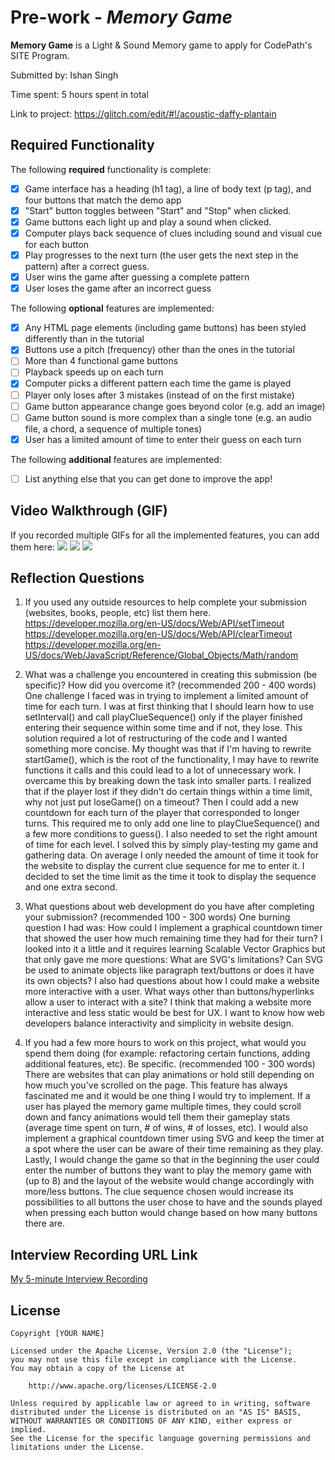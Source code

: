 # Pre-work - *Memory Game*

**Memory Game** is a Light & Sound Memory game to apply for CodePath's SITE Program.

Submitted by: Ishan Singh

Time spent: 5 hours spent in total

Link to project: https://glitch.com/edit/#!/acoustic-daffy-plantain

## Required Functionality

The following **required** functionality is complete:

* [x] Game interface has a heading (h1 tag), a line of body text (p tag), and four buttons that match the demo app
* [x] "Start" button toggles between "Start" and "Stop" when clicked.
* [x] Game buttons each light up and play a sound when clicked.
* [x] Computer plays back sequence of clues including sound and visual cue for each button
* [x] Play progresses to the next turn (the user gets the next step in the pattern) after a correct guess.
* [x] User wins the game after guessing a complete pattern
* [x] User loses the game after an incorrect guess

The following **optional** features are implemented:

* [x] Any HTML page elements (including game buttons) has been styled differently than in the tutorial
* [x] Buttons use a pitch (frequency) other than the ones in the tutorial
* [ ] More than 4 functional game buttons
* [ ] Playback speeds up on each turn
* [x] Computer picks a different pattern each time the game is played
* [ ] Player only loses after 3 mistakes (instead of on the first mistake)
* [ ] Game button appearance change goes beyond color (e.g. add an image)
* [ ] Game button sound is more complex than a single tone (e.g. an audio file, a chord, a sequence of multiple tones)
* [x] User has a limited amount of time to enter their guess on each turn

The following **additional** features are implemented:

- [ ] List anything else that you can get done to improve the app!

## Video Walkthrough (GIF)

If you recorded multiple GIFs for all the implemented features, you can add them here:
![](https://recordit.co/DSffMO8a6G)
![](https://recordit.co/SxMbPD2L00)
![](https://recordit.co/OKosqrDKvP)

## Reflection Questions
1. If you used any outside resources to help complete your submission (websites, books, people, etc) list them here.
https://developer.mozilla.org/en-US/docs/Web/API/setTimeout
https://developer.mozilla.org/en-US/docs/Web/API/clearTimeout
https://developer.mozilla.org/en-US/docs/Web/JavaScript/Reference/Global_Objects/Math/random

2. What was a challenge you encountered in creating this submission (be specific)? How did you overcome it? (recommended 200 - 400 words)
One challenge I faced was in trying to implement a limited amount of time for each turn.
I was at first thinking that I should learn how to use setInterval() and call playClueSequence() only if the player finished entering
their sequence within some time and if not, they lose. This solution required a lot of restructuring of the code and I wanted something more
concise. My thought was that if I'm having to rewrite startGame(), which is the root of the functionality, I may have to rewrite functions it calls and this could lead to a lot of unnecessary work.
I overcame this by breaking down the task into smaller parts. I realized that if the player lost if they didn't do certain things
within a time limit, why not just put loseGame() on a timeout? Then I could add a new countdown for each turn of the player that corresponded to longer turns. This required me to only add one line to playClueSequence()
and a few more conditions to guess(). I also needed to set the right amount of time for each level. I solved this by simply play-testing my game and gathering data. On average I only needed the amount of time it took for
the website to display the current clue sequence for me to enter it. I decided to set the time limit as the time it took to display the sequence and one extra second.

3. What questions about web development do you have after completing your submission? (recommended 100 - 300 words)
One burning question I had was: How could I implement a graphical countdown timer that showed the user how much remaining time they had for their turn? I looked into it a little and it requires learning Scalable
Vector Graphics but that only gave me more questions: What are SVG's limitations? Can SVG be used to animate objects like paragraph text/buttons or does it have its own objects? I also had questions about how I could
make a website more interactive with a user. What ways other than buttons/hyperlinks allow a user to interact with a site? I think that making a website more interactive and less static
would be best for UX. I want to know how web developers balance interactivity and simplicity in website design.

4. If you had a few more hours to work on this project, what would you spend them doing (for example: refactoring certain functions, adding additional features, etc). Be specific. (recommended 100 - 300 words)
There are websites that can play animations or hold still depending on how much you've scrolled on the page. This feature has always fascinated me and it would be one thing I would try to implement. If a user has played
the memory game multiple times, they could scroll down and fancy animations would tell them their gameplay stats (average time spent on turn, # of wins, # of losses, etc). I would also implement a graphical countdown timer using
SVG and keep the timer at a spot where the user can be aware of their time remaining as they play. Lastly, I would change the game so that in the beginning the user could enter the number of buttons they want to play the memory game with
(up to 8) and the layout of the website would change accordingly with more/less buttons. The clue sequence chosen would increase its possibilities to all buttons the user chose to have and the sounds played when pressing each button would
change based on how many buttons there are.

## Interview Recording URL Link

[My 5-minute Interview Recording](https://youtu.be/Fnnuo2IA_Sw)


## License

    Copyright [YOUR NAME]

    Licensed under the Apache License, Version 2.0 (the "License");
    you may not use this file except in compliance with the License.
    You may obtain a copy of the License at

        http://www.apache.org/licenses/LICENSE-2.0

    Unless required by applicable law or agreed to in writing, software
    distributed under the License is distributed on an "AS IS" BASIS,
    WITHOUT WARRANTIES OR CONDITIONS OF ANY KIND, either express or implied.
    See the License for the specific language governing permissions and
    limitations under the License.
